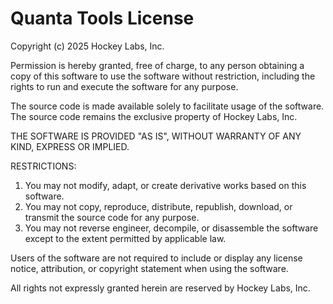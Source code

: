 # Quanta Tools License

Copyright (c) 2025 Hockey Labs, Inc.

Permission is hereby granted, free of charge, to any person obtaining a copy of this software to use the software without restriction, including the rights to run and execute the software for any purpose.

The source code is made available solely to facilitate usage of the software. The source code remains the exclusive property of Hockey Labs, Inc.

THE SOFTWARE IS PROVIDED "AS IS", WITHOUT WARRANTY OF ANY KIND, EXPRESS OR IMPLIED.

RESTRICTIONS:

1. You may not modify, adapt, or create derivative works based on this software.
2. You may not copy, reproduce, distribute, republish, download, or transmit the source code for any purpose.
3. You may not reverse engineer, decompile, or disassemble the software except to the extent permitted by applicable law.

Users of the software are not required to include or display any license notice, attribution, or copyright statement when using the software.

All rights not expressly granted herein are reserved by Hockey Labs, Inc.
